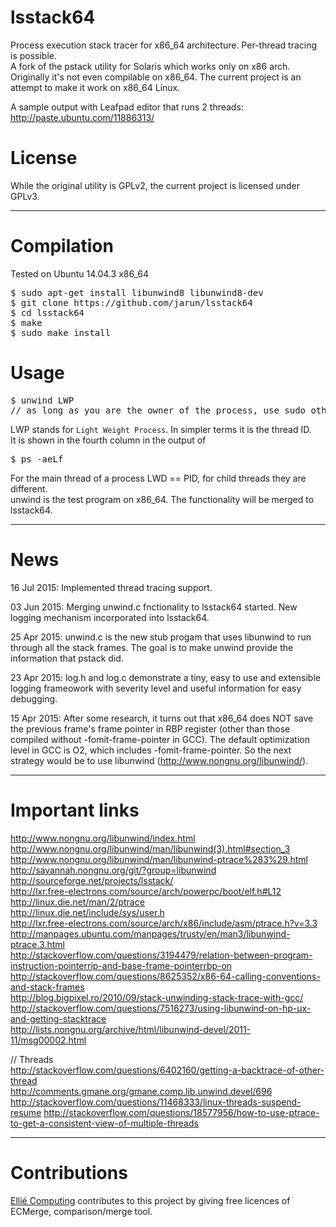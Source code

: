 # lsstack64
Process execution stack tracer for x86_64 architecture. Per-thread tracing is possible.  
A fork of the pstack utility for Solaris which works only on x86 arch. Originally it's not even compilable on x86_64. The current project is an attempt to make it work on x86_64 Linux.  
  
A sample output with Leafpad editor that runs 2 threads: http://paste.ubuntu.com/11886313/
  
# License  
  
While the original utility is GPLv2, the current project is licensed under GPLv3.  

**********
# Compilation
Tested on Ubuntu 14.04.3 x86_64  

<pre>$ sudo apt-get install libunwind8 libunwind8-dev
$ git clone https://github.com/jarun/lsstack64
$ cd lsstack64
$ make
$ sudo make install</pre>
  
# Usage  
<pre>$ unwind LWP
// as long as you are the owner of the process, use sudo otherwise</pre>

LWP stands for `Light Weight Process`. In simpler terms it is the thread ID.  
It is shown in the fourth column in the output of  
<pre>$ ps -aeLf</pre>
For the main thread of a process LWD == PID, for child threads they are different.  
unwind is the test program on x86_64. The functionality will be merged to lsstack64.
  
**********
# News  

16 Jul 2015: Implemented thread tracing support.

03 Jun 2015: Merging unwind.c fnctionality to lsstack64 started. New logging mechanism incorporated into lsstack64.  

25 Apr 2015: unwind.c is the new stub progam that uses libunwind to run through all the stack frames. The goal is to make unwind provide the information that pstack did.  

23 Apr 2015: log.h and log.c demonstrate a tiny, easy to use and extensible logging frameowork with severity level and useful information for easy debugging.  

15 Apr 2015: After some research, it turns out that x86_64 does NOT save the previous frame's frame pointer in RBP register (other than those compiled without -fomit-frame-pointer in GCC). The default optimization level in GCC is O2, which includes -fomit-frame-pointer. So the next strategy would be to use libunwind (http://www.nongnu.org/libunwind/).  
**********  

# Important links  
http://www.nongnu.org/libunwind/index.html  
http://www.nongnu.org/libunwind/man/libunwind(3).html#section_3  
http://www.nongnu.org/libunwind/man/libunwind-ptrace%283%29.html  
http://savannah.nongnu.org/git/?group=libunwind  
http://sourceforge.net/projects/lsstack/  
http://lxr.free-electrons.com/source/arch/powerpc/boot/elf.h#L12  
http://linux.die.net/man/2/ptrace  
http://linux.die.net/include/sys/user.h  
http://lxr.free-electrons.com/source/arch/x86/include/asm/ptrace.h?v=3.3  
http://manpages.ubuntu.com/manpages/trusty/en/man3/libunwind-ptrace.3.html  
http://stackoverflow.com/questions/3194479/relation-between-program-instruction-pointerrip-and-base-frame-pointerrbp-on  
http://stackoverflow.com/questions/8625352/x86-64-calling-conventions-and-stack-frames  
http://blog.bigpixel.ro/2010/09/stack-unwinding-stack-trace-with-gcc/  
http://stackoverflow.com/questions/7516273/using-libunwind-on-hp-ux-and-getting-stacktrace  
http://lists.nongnu.org/archive/html/libunwind-devel/2011-11/msg00002.html  

  
// Threads  
http://stackoverflow.com/questions/6402160/getting-a-backtrace-of-other-thread  
http://comments.gmane.org/gmane.comp.lib.unwind.devel/696
http://stackoverflow.com/questions/11468333/linux-threads-suspend-resume
http://stackoverflow.com/questions/18577956/how-to-use-ptrace-to-get-a-consistent-view-of-multiple-threads
  
**********
# Contributions  
[Ellié Computing](http://www.elliecomputing.com/) contributes to this project by giving free licences of ECMerge, comparison/merge tool.
